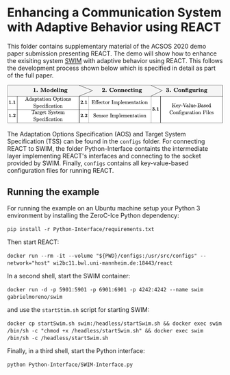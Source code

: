 # Enhancing a Communication System with Adaptive Behavior using REACT

This folder contains supplementary material of the ACSOS 2020 demo paper submission presenting REACT. The demo will show how to enhance the exisiting system [SWIM](https://github.com/cps-sei/swim) with adaptive behavior using REACT. This follows the development process shown below which is specified in detail as part of the full paper.

![Development process of REACT](../figures/dev_process.png)

The Adaptation Options Specification (AOS) and Target System Specification (TSS) can be found in the `configs` folder. For connecting REACT to SWIM, the folder Python-Interface containts the intermediate layer implementing REACT's interfaces and connecting to the socket provided by SWIM. Finally, `configs` contains all key-value-based configuration files for running REACT.

## Running the example

For running the example on an Ubuntu machine setup your Python 3 environment by installing the ZeroC-Ice Python dependency:

`pip install -r Python-Interface/requirements.txt`

Then start REACT:

`docker run --rm -it --volume "${PWD}/configs:/usr/src/configs" --network="host" wi2bc11.bwl.uni-mannheim.de:18443/react`

In a second shell, start the SWIM container:

`docker run -d -p 5901:5901 -p 6901:6901 -p 4242:4242 --name swim gabrielmoreno/swim`

and use the `startStim.sh` script for starting SWIM:

`docker cp startSwim.sh swim:/headless/startSwim.sh && docker exec swim /bin/sh -c "chmod +x /headless/startSwim.sh" && docker exec swim /bin/sh -c /headless/startSwim.sh`

Finally, in a third shell, start the Python interface:

`python Python-Interface/SWIM-Interface.py`